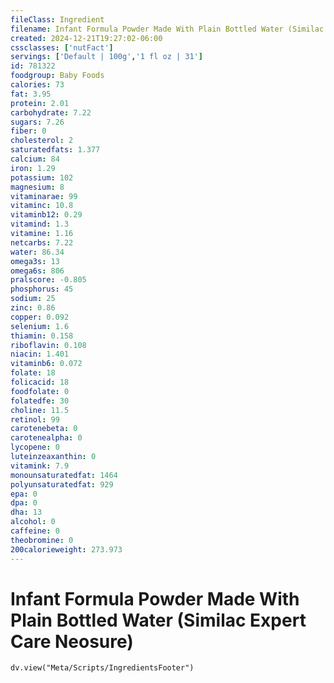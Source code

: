 ```yaml
---
fileClass: Ingredient
filename: Infant Formula Powder Made With Plain Bottled Water (Similac Expert Care Neosure)
created: 2024-12-21T19:27:02-06:00
cssclasses: ['nutFact']
servings: ['Default | 100g','1 fl oz | 31']
id: 781322
foodgroup: Baby Foods
calories: 73
fat: 3.95
protein: 2.01
carbohydrate: 7.22
sugars: 7.26
fiber: 0
cholesterol: 2
saturatedfats: 1.377
calcium: 84
iron: 1.29
potassium: 102
magnesium: 8
vitaminarae: 99
vitaminc: 10.8
vitaminb12: 0.29
vitamind: 1.3
vitamine: 1.16
netcarbs: 7.22
water: 86.34
omega3s: 13
omega6s: 806
pralscore: -0.805
phosphorus: 45
sodium: 25
zinc: 0.86
copper: 0.092
selenium: 1.6
thiamin: 0.158
riboflavin: 0.108
niacin: 1.401
vitaminb6: 0.072
folate: 18
folicacid: 18
foodfolate: 0
folatedfe: 30
choline: 11.5
retinol: 99
carotenebeta: 0
carotenealpha: 0
lycopene: 0
luteinzeaxanthin: 0
vitamink: 7.9
monounsaturatedfat: 1464
polyunsaturatedfat: 929
epa: 0
dpa: 0
dha: 13
alcohol: 0
caffeine: 0
theobromine: 0
200calorieweight: 273.973
---
```


# Infant Formula Powder Made With Plain Bottled Water (Similac Expert Care Neosure)

```dataviewjs
dv.view("Meta/Scripts/IngredientsFooter")
```